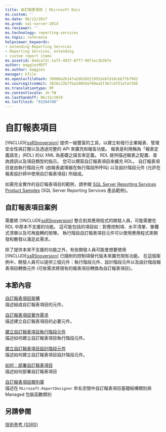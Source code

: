 ```yaml
---
title: 自訂報表項目 | Microsoft Docs
ms.custom: ''
ms.date: 06/13/2017
ms.prod: sql-server-2014
ms.reviewer: ''
ms.technology: reporting-services
ms.topic: reference
helpviewer_keywords:
- extending Reporting Services
- Reporting Services, extending
- custom report items
ms.assetid: 64dcaf2c-1af5-4937-8ff7-98f1ec3b367e
author: maggiesMSFT
ms.author: maggies
manager: kfile
ms.openlocfilehash: 39860a2b147a2db392219552ebfd18cbbf7b7992
ms.sourcegitcommit: 3026c22b7fba19059a769ea5f367c4f51efaf286
ms.translationtype: MT
ms.contentlocale: zh-TW
ms.lasthandoff: 06/15/2019
ms.locfileid: "63264780"
---
```

# <a name="custom-report-items"></a>自訂報表項目
  [!INCLUDE[ssRSnoversion](../../includes/ssrsnoversion-md.md)] 提供一組豐富的工具，以建立和發行企業報表、管理安全性與訂閱以及透過完整的 API 來擴充和報告功能。 報表是利用稱為「報表定義語言」(RDL) 的以 XML 為基礎之語言來定義。 RDL 提供描述報表之配置、查詢資訊以及項目類型的指示。 您可以撰寫自訂報表項目來擴充 RDL。 自訂報表項目是由執行階段元件 (由報表處理器在執行階段所呼叫) 以及設計階段元件 (允許在報表設計師中使用自訂報表項目) 所組成。  
  
 如需完全實作的自訂報表項目的範例，請參閱 [SQL Server Reporting Services Product Samples](https://go.microsoft.com/fwlink/?LinkId=177889) (SQL Server Reporting Services 產品範例)。  
  
## <a name="custom-report-item-scenarios"></a>自訂報表項目案例  
 需要將 [!INCLUDE[ssRSnoversion](../../includes/ssrsnoversion-md.md)] 整合到其應用程式的開發人員，可能需要在 RDL 中原本不支援的功能。 這可能包括的項目如：對應控制項、水平清單、單欄式清單以及可再旋轉的矩陣。 執行階段自訂報表項目元件可以使用應用程式來開發和散發以滿足此需求。  
  
 除了提供本來不支援的功能之外，有些開發人員可能會想要使用 [!INCLUDE[ssRSnoversion](../../includes/ssrsnoversion-md.md)] 已隨附的控制項替代版本來擴充現有功能。 在這個案例中，開發人員可以提供三個元件：執行階段元件、設計階段元件以及設計階段報表項目轉換元件 (可依需求將現有的報表項目轉換為自訂報表項目)。  
  
## <a name="in-this-section"></a>本節內容  
 [自訂報表項目架構](custom-report-item-architecture.md)  
 描述組成自訂報表項目的元件。  
  
 [自訂報表項目實作需求](custom-report-item-implementation-requirements.md)  
 描述建立自訂報表項目的必要元件。  
  
 [建立自訂報表項目執行階段元件](creating-a-custom-report-item-run-time-component.md)  
 描述如何建立自訂報表項目執行階段元件。  
  
 [建立自訂報表項目設計階段元件](creating-a-custom-report-item-design-time-component.md)  
 描述如何建立自訂報表項目設計階段元件。  
  
 [如何：部署自訂報表項目](how-to-deploy-a-custom-report-item.md)  
 描述如何部署自訂報表項目  
  
 [自訂報表項目類別庫](custom-report-item-class-libraries.md)  
 描述在 `Microsoft.ReportDesigner` 命名空間中自訂報表項目基礎結構類別與 Managed 包裝函數類別  
  
## <a name="see-also"></a>另請參閱  
 [技術參考 &#40;SSRS&#41;](../technical-reference-ssrs.md)  
  
  
